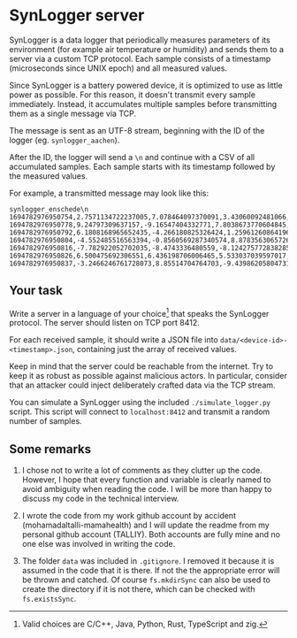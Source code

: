 # SynLogger server

SynLogger is a data logger that periodically measures parameters of its environment (for example air temperature or humidity) and sends them to a server via a custom TCP protocol. Each sample consists of a timestamp (microseconds since UNIX epoch) and all measured values.

Since SynLogger is a battery powered device, it is optimized to use as little power as possible. For this reason, it doesn't transmit every sample immediately. Instead, it accumulates multiple samples before transmitting them as a single message via TCP.

The message is sent as an UTF-8 stream, beginning with the ID of the logger (eg. `synlogger_aachen`).

After the ID, the logger will send a `\n` and continue with a CSV of all accumulated samples. Each sample starts with its timestamp followed by the measured values.

For example, a transmitted message may look like this:

```
synlogger_enschede\n
1694782976950754,2.7571134722237005,7.078464097370091,3.43060092481066,-0.8998320431792006\n
1694782976950778,9.24797309637157,-9.16547404332771,7.8038673770604845,-7.940538726952524\n
1694782976950792,6.1808168965652435,-4.266180825326424,1.2596126086419641,8.820806855274128\n
1694782976950804,-4.552485516563394,-0.8560569287340574,8.878356306572634,2.751407605259459\n
1694782976950816,-7.782922052702035,-8.4743336480559,-8.124275772838285,-2.767851504478145\n
1694782976950826,6.500475692306551,6.436198706006465,5.533037039597017,-5.709894367845044\n
1694782976950837,-3.2466246761728073,8.85514704764703,-9.439862058047314,1.0139187593653496\n
```

## Your task

Write a server in a language of your choice[^1] that speaks the SynLogger protocol. The server should listen on TCP port 8412.

For each received sample, it should write a JSON file into `data/<device-id>-<timestamp>.json`, containing just the array of received values.

Keep in mind that the server could be reachable from the internet. Try to keep it as robust as possible against malicious actors. In particular, consider that an attacker could inject deliberately crafted data via the TCP stream.

You can simulate a SynLogger using the included `./simulate_logger.py` script. This script will connect to `localhost:8412` and transmit a random number of samples.

[^1]: Valid choices are C/C++, Java, Python, Rust, TypeScript and zig.

## Some remarks

1. I chose not to write a lot of comments as they clutter up the code. However, I hope that every function and variable is clearly named to avoid ambiguity when reading the code. I will be more than happy to discuss my code in the technical interview.

2. I wrote the code from my work github account by accident (mohamadaltalli-mamahealth) and I will update the readme from my personal github account (TALLIY). Both accounts are fully mine and no one else was involved in writing the code.

3. The folder `data` was included in `.gitignore`. I removed it because it is assumed in the code that it is there. If not the the appropriate error will be thrown and catched. Of course `fs.mkdirSync` can also be used to create the directory if it is not there, which can be checked with `fs.existsSync`.
